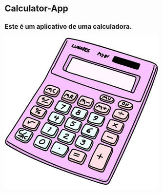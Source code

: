 # Calculator-App

## Este é um aplicativo de uma calculadora.

![Calculator](https://github.com/bielmenezesc/calculator-app/blob/master/calculator.gif)
